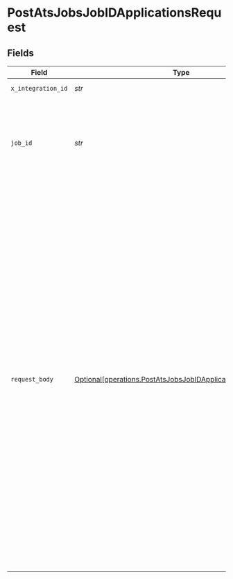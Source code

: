 # PostAtsJobsJobIDApplicationsRequest


## Fields

| Field                                                                                                                                                                                                                                                                                                                                                                                                                                                                                                                                                                                                                                                                                                                                                                                                                                                                                                   | Type                                                                                                                                                                                                                                                                                                                                                                                                                                                                                                                                                                                                                                                                                                                                                                                                                                                                                                    | Required                                                                                                                                                                                                                                                                                                                                                                                                                                                                                                                                                                                                                                                                                                                                                                                                                                                                                                | Description                                                                                                                                                                                                                                                                                                                                                                                                                                                                                                                                                                                                                                                                                                                                                                                                                                                                                             | Example                                                                                                                                                                                                                                                                                                                                                                                                                                                                                                                                                                                                                                                                                                                                                                                                                                                                                                 |
| ------------------------------------------------------------------------------------------------------------------------------------------------------------------------------------------------------------------------------------------------------------------------------------------------------------------------------------------------------------------------------------------------------------------------------------------------------------------------------------------------------------------------------------------------------------------------------------------------------------------------------------------------------------------------------------------------------------------------------------------------------------------------------------------------------------------------------------------------------------------------------------------------------- | ------------------------------------------------------------------------------------------------------------------------------------------------------------------------------------------------------------------------------------------------------------------------------------------------------------------------------------------------------------------------------------------------------------------------------------------------------------------------------------------------------------------------------------------------------------------------------------------------------------------------------------------------------------------------------------------------------------------------------------------------------------------------------------------------------------------------------------------------------------------------------------------------------- | ------------------------------------------------------------------------------------------------------------------------------------------------------------------------------------------------------------------------------------------------------------------------------------------------------------------------------------------------------------------------------------------------------------------------------------------------------------------------------------------------------------------------------------------------------------------------------------------------------------------------------------------------------------------------------------------------------------------------------------------------------------------------------------------------------------------------------------------------------------------------------------------------------- | ------------------------------------------------------------------------------------------------------------------------------------------------------------------------------------------------------------------------------------------------------------------------------------------------------------------------------------------------------------------------------------------------------------------------------------------------------------------------------------------------------------------------------------------------------------------------------------------------------------------------------------------------------------------------------------------------------------------------------------------------------------------------------------------------------------------------------------------------------------------------------------------------------- | ------------------------------------------------------------------------------------------------------------------------------------------------------------------------------------------------------------------------------------------------------------------------------------------------------------------------------------------------------------------------------------------------------------------------------------------------------------------------------------------------------------------------------------------------------------------------------------------------------------------------------------------------------------------------------------------------------------------------------------------------------------------------------------------------------------------------------------------------------------------------------------------------------- |
| `x_integration_id`                                                                                                                                                                                                                                                                                                                                                                                                                                                                                                                                                                                                                                                                                                                                                                                                                                                                                      | *str*                                                                                                                                                                                                                                                                                                                                                                                                                                                                                                                                                                                                                                                                                                                                                                                                                                                                                                   | :heavy_check_mark:                                                                                                                                                                                                                                                                                                                                                                                                                                                                                                                                                                                                                                                                                                                                                                                                                                                                                      | ID of the integration you want to interact with.                                                                                                                                                                                                                                                                                                                                                                                                                                                                                                                                                                                                                                                                                                                                                                                                                                                        |                                                                                                                                                                                                                                                                                                                                                                                                                                                                                                                                                                                                                                                                                                                                                                                                                                                                                                         |
| `job_id`                                                                                                                                                                                                                                                                                                                                                                                                                                                                                                                                                                                                                                                                                                                                                                                                                                                                                                | *str*                                                                                                                                                                                                                                                                                                                                                                                                                                                                                                                                                                                                                                                                                                                                                                                                                                                                                                   | :heavy_check_mark:                                                                                                                                                                                                                                                                                                                                                                                                                                                                                                                                                                                                                                                                                                                                                                                                                                                                                      | Kombo ID or Remote ID of the Job this candidate should apply for. If you want to use the ID of the integrated system (remote_id) you need to prefix the id with "remote:". You can use the remote ID if you do not want to sync jobs.                                                                                                                                                                                                                                                                                                                                                                                                                                                                                                                                                                                                                                                                   |                                                                                                                                                                                                                                                                                                                                                                                                                                                                                                                                                                                                                                                                                                                                                                                                                                                                                                         |
| `request_body`                                                                                                                                                                                                                                                                                                                                                                                                                                                                                                                                                                                                                                                                                                                                                                                                                                                                                          | [Optional[operations.PostAtsJobsJobIDApplicationsRequestBody]](../../models/operations/postatsjobsjobidapplicationsrequestbody.md)                                                                                                                                                                                                                                                                                                                                                                                                                                                                                                                                                                                                                                                                                                                                                                      | :heavy_minus_sign:                                                                                                                                                                                                                                                                                                                                                                                                                                                                                                                                                                                                                                                                                                                                                                                                                                                                                      | POST /ats/jobs/:job_id/applications request body                                                                                                                                                                                                                                                                                                                                                                                                                                                                                                                                                                                                                                                                                                                                                                                                                                                        | {<br/>"candidate": {<br/>"first_name": "Frank",<br/>"last_name": "Doe",<br/>"company": "Acme Inc.",<br/>"title": "Head of Integrations",<br/>"email_address": "frank.doe@example.com",<br/>"phone_number": "+1-541-754-3010",<br/>"gender": "MALE",<br/>"salary_expectations": {<br/>"amount": 100000,<br/>"period": "YEAR"<br/>},<br/>"availability_date": "2021-01-01",<br/>"location": {<br/>"city": "New York",<br/>"country": "US"<br/>}<br/>},<br/>"stage_id": "8x3YKRDcuRnwShdh96ShBNn1",<br/>"attachments": [<br/>{<br/>"name": "Frank Doe CV.txt",<br/>"data": "SGkgdGhlcmUsIEtvbWJvIGlzIGN1cnJlbnRseSBoaXJpbmcgZW5naW5lZXJzIHRoYXQgbG92ZSB0byB3b3JrIG9uIGRldmVsb3BlciBwcm9kdWN0cy4=",<br/>"type": "CV",<br/>"content_type": "text/plain"<br/>}<br/>],<br/>"screening_question_answers": [<br/>{<br/>"question_id": "3phFBNXRweGnDmsU9o2vdPuQ",<br/>"answer": "Yes"<br/>},<br/>{<br/>"question_id": "EYJjhMQT3LtVKXnTbnRT8s6U",<br/>"answer": [<br/>"GUzE666zfyjeoCJX6A8n7wh6",<br/>"5WPHzzKAv8cx97KtHRUV96U8",<br/>"7yZfKGzWigXxxRTygqAfHvyE"<br/>]<br/>}<br/>]<br/>} |